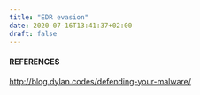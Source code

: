 ```yaml
---
title: "EDR evasion"
date: 2020-07-16T13:41:37+02:00
draft: false
---
```


#### REFERENCES

http://blog.dylan.codes/defending-your-malware/

